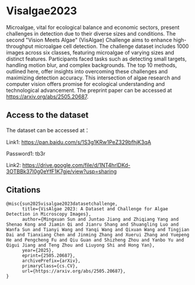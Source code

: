 # Visalgae2023

Microalgae, vital for ecological balance and economic sectors, present challenges in detection due to their diverse sizes and conditions. The second "Vision Meets Algae" (VisAlgae) Challenge aims to enhance high-throughput microalgae cell detection. The challenge dataset includes 1000 images across six classes, featuring microalgae of varying sizes and distinct features. Participants faced tasks such as detecting small targets, handling motion blur, and complex backgrounds. The top 10 methods, outlined here, offer insights into overcoming these challenges and maximizing detection accuracy. This intersection of algae research and computer vision offers promise for ecological understanding and technological advancement. The preprint paper can be accessed at https://arxiv.org/abs/2505.20687.

## Access to the dataset

The dataset can be accessed at：

Link1: https://pan.baidu.com/s/1S3g1KRw1PeZ329bfhjK3qA 

Password1: tb3r 

Link2: https://drive.google.com/file/d/1NT4hrlDKd-3OTBBk37l0g0eYfF1K7gje/view?usp=sharing


## Citations

``` 
@misc{sun2025visalgae2023datasetchallenge,
      title={VisAlgae 2023: A Dataset and Challenge for Algae Detection in Microscopy Images}, 
      author={Mingxuan Sun and Juntao Jiang and Zhiqiang Yang and Shenao Kong and Jiamin Qi and Jianru Shang and Shuangling Luo and Wanfa Sun and Tianyi Wang and Yanqi Wang and Qixuan Wang and Tingjian Dai and Tianxiang Chen and Jinming Zhang and Xuerui Zhang and Yuepeng He and Pengcheng Fu and Qiu Guan and Shizheng Zhou and Yanbo Yu and Qigui Jiang and Teng Zhou and Liuyong Shi and Hong Yan},
      year={2025},
      eprint={2505.20687},
      archivePrefix={arXiv},
      primaryClass={cs.CV},
      url={https://arxiv.org/abs/2505.20687}, 
}


